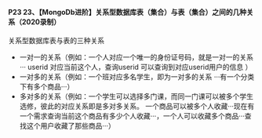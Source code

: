 #### P23 23、【MongoDb进阶】关系型数据库表（集合）与表（集合）之间的几种关系（2020录制）


关系型数据库表与表的三种关系


- 一对一的关系（例如：一个人对应一个唯一的身份证号码，就是一对一的关系 
··· userid 对应当前这个人，查询userid 可以查询到对应userid用户的信息
）
- 一对多的关系（例如：一个班对应多名学生，即为一对多的关系 ···有一个分类下有多个商品···）
- 多对多的关系（例如：一个学生可以选择多门课，而同一门课可以被多个学生选修，彼此的对应关系即是多对多关系。 一个商品可以被多个人收藏···现在有一个需求查询当前这个商品有多少个人收藏···，一个人可以收藏多个商品···查找这个用户收藏了那些商品···）